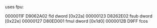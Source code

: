uses fpu:

0000011F  D9062A02          fld dword [0x22a]
00000123  D8262E02          fsub dword [0x22e]
00000127  D80ED001          fmul dword [0x1d0]
0000012B  D9FF              fcos
